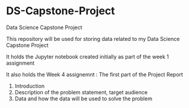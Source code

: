 # DS-Capstone-Project
Data Science Capstone Project

This repository will be used for storing data related to my Data Science Capstone Project

It holds the Jupyter notebook created initially as part of the week 1 assignment

It also holds the Week 4 assignemnt : The first part of the Project Report
  1. Introduction 
  2. Description of the problem statement, target audience
  3. Data and how the data will be used to solve the problem
